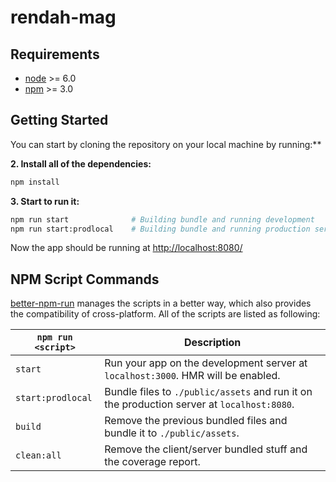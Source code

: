 # rendah-mag

## Requirements

* [node](https://nodejs.org/en/) >= 6.0
* [npm](https://www.npmjs.com/) >= 3.0


## Getting Started

You can start by cloning the repository on your local machine by running:**

**2. Install all of the dependencies:**

```bash
npm install
```

**3. Start to run it:**

```bash
npm run start              # Building bundle and running development
npm run start:prodlocal    # Building bundle and running production server
```

Now the app should be running at [http://localhost:8080/](http://localhost:8080/)


## NPM Script Commands

[better-npm-run](https://github.com/benoror/better-npm-run) manages the scripts in a better way, which also provides the compatibility of cross-platform. All of the scripts are listed as following:

`npm run <script>`|Description
------------------|-----------
`start`|Run your app on the development server at `localhost:3000`. HMR will be enabled.
`start:prodlocal`|Bundle files to `./public/assets` and run it on the production server at `localhost:8080`.
`build`|Remove the previous bundled files and bundle it to `./public/assets`.
`clean:all`|Remove the client/server bundled stuff and the coverage report.
